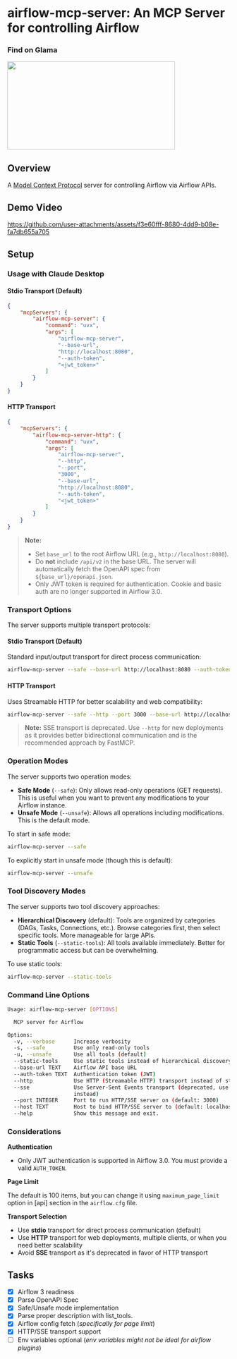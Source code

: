# airflow-mcp-server: An MCP Server for controlling Airflow

### Find on Glama

<a href="https://glama.ai/mcp/servers/6gjq9w80xr">
  <img width="380" height="200" src="https://glama.ai/mcp/servers/6gjq9w80xr/badge" />
</a>

## Overview
A [Model Context Protocol](https://modelcontextprotocol.io/) server for controlling Airflow via Airflow APIs.

## Demo Video

https://github.com/user-attachments/assets/f3e60fff-8680-4dd9-b08e-fa7db655a705

## Setup

### Usage with Claude Desktop

#### Stdio Transport (Default)
```json
{
    "mcpServers": {
        "airflow-mcp-server": {
            "command": "uvx",
            "args": [
                "airflow-mcp-server",
                "--base-url",
                "http://localhost:8080",
                "--auth-token",
                "<jwt_token>"
            ]
        }
    }
}
```

#### HTTP Transport
```json
{
    "mcpServers": {
        "airflow-mcp-server-http": {
            "command": "uvx",
            "args": [
                "airflow-mcp-server",
                "--http",
                "--port",
                "3000",
                "--base-url",
                "http://localhost:8080",
                "--auth-token",
                "<jwt_token>"
            ]
        }
    }
}
```

> **Note:**
> - Set `base_url` to the root Airflow URL (e.g., `http://localhost:8080`).
> - Do **not** include `/api/v2` in the base URL. The server will automatically fetch the OpenAPI spec from `${base_url}/openapi.json`.
> - Only JWT token is required for authentication. Cookie and basic auth are no longer supported in Airflow 3.0.

### Transport Options

The server supports multiple transport protocols:

#### Stdio Transport (Default)
Standard input/output transport for direct process communication:
```bash
airflow-mcp-server --safe --base-url http://localhost:8080 --auth-token <jwt>
```

#### HTTP Transport
Uses Streamable HTTP for better scalability and web compatibility:
```bash
airflow-mcp-server --safe --http --port 3000 --base-url http://localhost:8080 --auth-token <jwt>
```

> **Note:** SSE transport is deprecated. Use `--http` for new deployments as it provides better bidirectional communication and is the recommended approach by FastMCP.

### Operation Modes

The server supports two operation modes:

- **Safe Mode** (`--safe`): Only allows read-only operations (GET requests). This is useful when you want to prevent any modifications to your Airflow instance.
- **Unsafe Mode** (`--unsafe`): Allows all operations including modifications. This is the default mode.

To start in safe mode:
```bash
airflow-mcp-server --safe
```

To explicitly start in unsafe mode (though this is default):
```bash
airflow-mcp-server --unsafe
```

### Tool Discovery Modes

The server supports two tool discovery approaches:

- **Hierarchical Discovery** (default): Tools are organized by categories (DAGs, Tasks, Connections, etc.). Browse categories first, then select specific tools. More manageable for large APIs.
- **Static Tools** (`--static-tools`): All tools available immediately. Better for programmatic access but can be overwhelming.

To use static tools:
```bash
airflow-mcp-server --static-tools
```

### Command Line Options

```bash
Usage: airflow-mcp-server [OPTIONS]

  MCP server for Airflow

Options:
  -v, --verbose      Increase verbosity
  -s, --safe         Use only read-only tools
  -u, --unsafe       Use all tools (default)
  --static-tools     Use static tools instead of hierarchical discovery
  --base-url TEXT    Airflow API base URL
  --auth-token TEXT  Authentication token (JWT)
  --http             Use HTTP (Streamable HTTP) transport instead of stdio
  --sse              Use Server-Sent Events transport (deprecated, use --http
                     instead)
  --port INTEGER     Port to run HTTP/SSE server on (default: 3000)
  --host TEXT        Host to bind HTTP/SSE server to (default: localhost)
  --help             Show this message and exit.
```

### Considerations

**Authentication**

- Only JWT authentication is supported in Airflow 3.0. You must provide a valid `AUTH_TOKEN`.

**Page Limit**

The default is 100 items, but you can change it using `maximum_page_limit` option in [api] section in the `airflow.cfg` file.

**Transport Selection**

- Use **stdio** transport for direct process communication (default)
- Use **HTTP** transport for web deployments, multiple clients, or when you need better scalability
- Avoid **SSE** transport as it's deprecated in favor of HTTP transport

## Tasks

- [x] Airflow 3 readiness
- [x] Parse OpenAPI Spec
- [x] Safe/Unsafe mode implementation
- [x] Parse proper description with list_tools.
- [x] Airflow config fetch (_specifically for page limit_)
- [x] HTTP/SSE transport support
- [ ] Env variables optional (_env variables might not be ideal for airflow plugins_)

